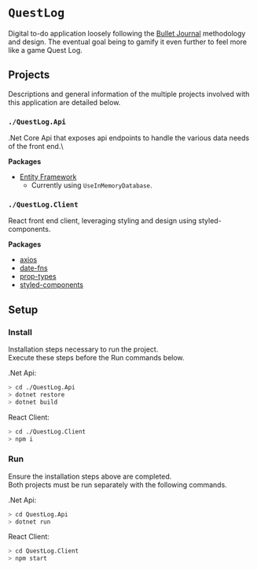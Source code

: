 `QuestLog`
=========

Digital to-do application loosely following the [Bullet Journal](https://bulletjournal.com/) methodology and design. The eventual goal being to gamify it even further to feel more like a game Quest Log.

## Projects

Descriptions and general information of the multiple projects involved with this application are detailed below.

### `./QuestLog.Api`

.Net Core Api that exposes api endpoints to handle the various data needs of the front end.\

**Packages**
- [Entity Framework](https://learn.microsoft.com/en-us/ef/)
  - Currently using `UseInMemoryDatabase`.

### `./QuestLog.Client`

React front end client, leveraging styling and design using styled-components.

**Packages**
- [axios](https://axios-http.com/docs/intro)
- [date-fns](https://date-fns.org/docs/Getting-Started)
- [prop-types](https://reactjs.org/docs/typechecking-with-proptypes.html)
- [styled-components](https://styled-components.com/docs)

## Setup
### Install

Installation steps necessary to run the project.\
Execute these steps before the Run commands below.

.Net Api:
```bash
> cd ./QuestLog.Api
> dotnet restore
> dotnet build
```

React Client:
```bash
> cd ./QuestLog.Client
> npm i
```

### Run

Ensure the installation steps above are completed.\
Both projects must be run separately with the following commands.

.Net Api:
```bash
> cd QuestLog.Api
> dotnet run
```

React Client:
```bash
> cd QuestLog.Client
> npm start
```
